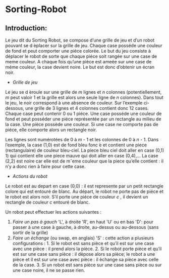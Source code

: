# Sorting-Robot

## Introduction:

Le jeu dit du Sorting Robot, se compose d’une grille de jeu et d’un robot pouvant se d ́eplacer sur la grille de jeu. Chaque case posséde une couleur de fond et peut comporter  une  piéce  colorée.  Le  but  du  jeu  consiste  à  déplacer  le  robot  de  sorte  que  chaque  piéce  soit rangée sur une case de meme couleur. A chaque fois qu’une pièce est ameée sur une case de méme couleur, la case devient noire. Le but est donc d’obtenir un écran noir.

- *Grille de jeu*

Le jeu se d ́eroule sur une grille de *m* lignes et *n* colonnes (potentiellement, *m* peut valoir 1 et la grille est alors une seule ligne de *n* colonnes). Dans tout le jeu, le noir correspond à une absence de couleur. Sur l’exemple ci-dessous, une grille de 3 lignes et 4 colonnes contient donc 12 cases. Chaque case peut contenir 0 ou 1 piéce. Une case posséde une couleur de fond et peut posséder une piéce représentée par un rectangle au milieu de la case. Une pièce possède une couleur. Si une case ne comporte pas de piéce, elle comporte alors un rectangle noir.

Les lignes sont numérotées de 0 à *m* - 1  et les colonnes de 0 à *n* - 1. Dans l’exemple, la case (1,0) est de fond bleu fonc ́e et contient une piece (rectangulaire) de couleur bleu-ciel. La piece bleu ciel doit aller en case (0,1) 1) qui contient elle une piece mauve qui doit aller en case (0,4),... La case (2,2) est noire car elle est de mˆeme couleur que la piece qu’elle contient : il n’y a donc rien à faire pour cette case.

- *Actions du robot*

Le robot est au depart en case (0,0) : il est represente par un petit rectangle colore qui est entouré de blanc. Au départ, le robot ne porte pas de piéce et le robot est alors noir. S’il porte une piéce de couleur *c* , il devient un rectangle de couleur *c* entouré de blanc. 

Un robot peut effectuer les actions suivantes :
  1. *Faire un pas à gauch* 'L', à droite 'R', en haut 'U' ou en bas 'D': pour passer à une case à gauche, à droite, au-dessus ou au-dessous (sans sortir de la grille) 
  2. *Faire un èchange* (ou swap, en anglais) 'S' : cette action a plusieurs configurations :
    1. Si le robot est sans pièce et qu’il est sur une case avec une pièce : il prend alors la pièce.
    2. Si le robot porte pièce et qu’il est sur une case sans pièce : il dèpose alors sa pièce; le robot a une pièce et il est sur une case avec pièce : il èchange sa pièce avec celle de la case.
    3. Si un robot est sans pièce sur une case sans pièce ou sur une case noire, il ne se passe rien.
